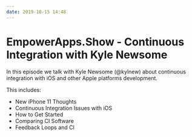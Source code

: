 ```yaml
---
date: 2019-10-15 14:48
---
```

# EmpowerApps.Show - Continuous Integration with Kyle Newsome


In this episode we talk with Kyle Newsome (@kylnew) about continuous integration with iOS and other Apple platforms development. 



This includes:


-   New iPhone 11 Thoughts
-   Continuous Integration Issues with iOS
-   How to Get Started
-   Comparing CI Software
-   Feedback Loops and CI